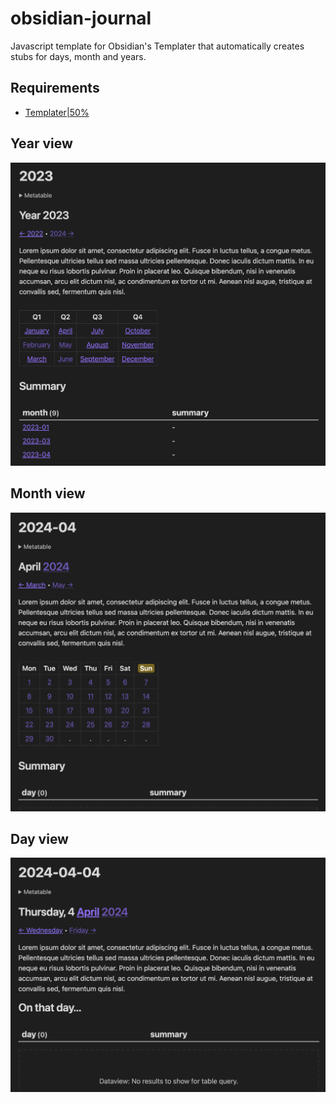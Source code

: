# obsidian-journal
Javascript template for Obsidian's Templater that automatically creates stubs for days,  month and years.

## Requirements
- [Templater|50%](https://github.com/SilentVoid13/Templater)

## Year view

![year|200px](https://raw.githubusercontent.com/barabasz/obsidian-journal/main/year.png)

## Month view

![month](https://raw.githubusercontent.com/barabasz/obsidian-journal/main/month.png)

## Day view

![day](https://raw.githubusercontent.com/barabasz/obsidian-journal/main/day.png)
